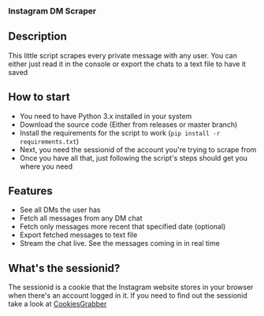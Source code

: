 ### Instagram DM Scraper

## Description
This little script scrapes every private message with any user. You can either just read it in the console or export the chats to a text file to have it saved

## How to start
- You need to have Python 3.x installed in your system
- Download the source code (Either from releases or master branch)
- Install the requirements for the script to work (`pip install -r requirements.txt`)
- Next, you need the sessionid of the account you're trying to scrape from
- Once you have all that, just following the script's steps should get you where you need

## Features
- See all DMs the user has
- Fetch all messages from any DM chat
- Fetch only messages more recent that specified date (optional)
- Export fetched messages to text file
- Stream the chat live. See the messages coming in in real time

## What's the sessionid?
The sessionid is a cookie that the Instagram website stores in your browser when there's an account logged in it.
If you need to find out the sessionid take a look at [CookiesGrabber](https://github.com/xlysander12/CookiesGrabber)
